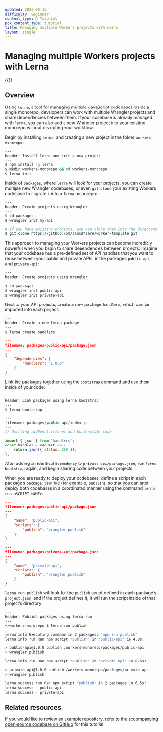 ```yaml
---
updated: 2020-08-13
difficulty: Beginner
content_type: 📝 Tutorial
pcx_content_type: tutorial
title: Managing multiple Workers projects with Lerna
layout: single
---
```


# Managing multiple Workers projects with Lerna

{{<render file="_tutorials-before-you-start.md">}}

## Overview

Using [`lerna`](https://github.com/lerna/lerna), a tool for managing multiple JavaScript codebases inside a single monorepo, developers can work with multiple Wrangler projects and share dependencies between them. If your codebase is already managed with `lerna`, you can also add a new Wrangler project into your existing monorepo without disrupting your workflow.

Begin by installing `lerna`, and creating a new project in the folder `workers-monorepo`:

```sh
---
header: Install lerna and init a new project
---
$ npm install -g lerna
$ mkdir workers-monorepo && cd workers-monorepo
$ lerna init
```

Inside of `packages`, where `lerna` will look for your projects, you can create multiple new Wrangler codebases, or even `git clone` your existing Workers codebase to migrate it into a `lerna` monorepo:

```sh
---
header: Create projects using Wrangler
---
$ cd packages
$ wrangler init my-api

# If you have existing projects, you can clone them into the directory:
$ git clone https://github.com/cloudflare/worker-template.git
```

This approach to managing your Workers projects can become incredibly powerful when you begin to share dependencies between projects. Imagine that your codebase has a pre-defined set of API handlers that you want to reuse between your public and private APIs, in the packages `public-api` and `private-api`:

```sh
---
header: Create projects using Wrangler
---
$ cd packages
$ wrangler init public-api
$ wrangler init private-api
```

Next to your API projects, create a new package `handlers`, which can be imported into each project:

```sh
---
header: Create a new lerna package
---
$ lerna create handlers
```

```json
---
filename: packages/public-api/package.json
---
{
	"dependencies": {
		"handlers": "1.0.0"
	}
}
```

Link the packages together using the `bootstrap` command and use them inside of your code:

```sh
---
header: Link packages using lerna bootstrap
---
$ lerna bootstrap
```

```js
---
filename: packages/public-api/index.js
---
// Omitting addEventListener and boilerplate code

import { json } from 'handlers';
const handler = request => {
	return json({ status: 200 });
};
```

After adding an identical `dependency` to `private-api/package.json`, run `lerna bootstrap` again, and begin sharing code between your projects.

When you are ready to deploy your codebases, define a script in each package’s `package.json` file (for example, `publish`), so that you can later deploy both codebases in a coordinated manner using the command `lerna run <SCRIPT_NAME>`:

```json
---
filename: packages/public-api/package.json
---
{
	"name": "public-api",
	"scripts": {
		"publish": "wrangler publish"
	}
}
```

```json
---
filename: packages/private-api/package.json
---
{
	"name": "private-api",
	"scripts": {
		"publish": "wrangler publish"
	}
}
```

`lerna run publish` will look for the `publish` script defined in each package’s `project.json`, and if the project defines it, it will run the script inside of that project’s directory:

```sh
---
header: Publish packages using lerna run
---
~/workers-monorepo $ lerna run publish

lerna info Executing command in 2 packages: "npm run publish"
lerna info run Ran npm script "publish" in "public-api" in 4.8s:

> public-api@1.0.0 publish /workers-monorepo/packages/public-api
> wrangler publish

lerna info run Ran npm script "publish" in "private-api" in 6.5s:

> private-api@1.0.0 publish /workers-monorepo/packages/private-api
> wrangler publish

lerna success run Ran npm script "publish" in 2 packages in 6.5s:
lerna success - public-api
lerna success - private-api
```

## Related resources

If you would like to review an example repository, refer to the accompanying [open-source codebase on GitHub](https://github.com/signalnerve/lerna-wrangler-monorepo-example) for this tutorial.
